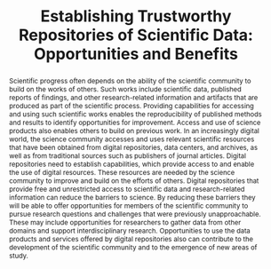 ---
abstract: Scientific progress often depends on the ability of the scientific community
  to build on the works of others. Such works include scientific data, published reports
  of findings, and other research-related information and artifacts that are produced
  as part of the scientific process. Providing capabilities for accessing and using
  such scientific works enables the reproducibility of published methods and results
  to identify opportunities for improvement. Access and use of science products also
  enables others to build on previous work. In an increasingly digital world, the
  science community accesses and uses relevant scientific resources that have been
  obtained from digital repositories, data centers, and archives, as well as from
  traditional sources such as publishers of journal articles. Digital repositories
  need to establish capabilities, which provide access to and enable the use of digital
  resources. These resources are needed by the science community to improve and build
  on the efforts of others. Digital repositories that provide free and unrestricted
  access to scientific data and research-related information can reduce the barriers
  to science. By reducing these barriers they will be able to offer opportunities
  for members of the scientific community to pursue research questions and challenges
  that were previously unapproachable. These may include opportunities for researchers
  to gather data from other domains and support interdisciplinary research. Opportunities
  to use the data products and services offered by digital repositories also can contribute
  to the development of the scientific community and to the emergence of new areas
  of study.
creators:
- Downs, Robert
- Duerr, Ruth
- Ramdeen, Sarah
- Donaldson, Devan Ray
date: null
document_url: https://services.phaidra.univie.ac.at/api/object/o:429584/download
grand_parent: iPRES
institutions: []
keywords:
- trustworthy digital repositories; scientific data centers; science data infrastructure;
  cyberinfrastructure; data archives; science data products; data services
landing_page_url: https://phaidra.univie.ac.at/o:429584
language: eng
layout: publication
license: CC BY 4.0 International
notes_url: null
parent: iPRES 2015
presentation_url: null
size: 312685
source_name: iPRES
title: 'Establishing Trustworthy Repositories of Scientific Data: Opportunities and
  Benefits'
type: paper
year: 2015
---